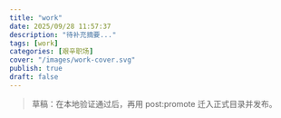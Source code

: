 ```yaml
---
title: "work"
date: 2025/09/28 11:57:37
description: "待补充摘要..."
tags: [work]
categories: [艰辛职场]
cover: "/images/work-cover.svg"
publish: true
draft: false
---
```


> 草稿：在本地验证通过后，再用 post:promote 迁入正式目录并发布。
